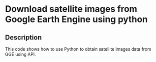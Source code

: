 <h1> Download satellite images from Google Earth Engine using python </h1>

<h2>Description</h2>
This code shows how to use Python to obtain satellite images data from GGE using API.

